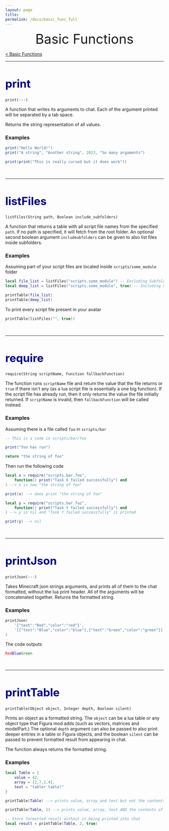 ```yaml
---
layout: page
title:
permalink: /docs/basic_func_full
---
```


<center style="font-size: 3em;">Basic Functions</center>

[< Basic Functions](/docs/basic_func)

***

<h1 id="print" style="font-size: 2.5em;color:#00008B">print</h1>

`print(···)`

A function that writes its arguments to chat. Each of the argument printed will be separated by a tab space.

Returns the string representation of all values.

### Examples
```lua
print("Hello World!")
print("A string", "Another string", 2023, "So many arguments")

print(print("This is really cursed but it does work"))
```
&nbsp;

***

<h1 id="listFiles" style="font-size: 2.5em;color:#00008B">listFiles</h1>

`listFiles(String path, Boolean include_subfolders)`

A function that returns a table with all script file names from the specified `path`. If no path is specified, it will fetch from the root folder. An optional second boolean argument `includeubfolders` can be given to also list files inside subfolders.

### Examples

Assuming part of your script files are located inside `scripts/some_module` folder

```lua
local file_list = listFiles("scripts.some_module") -- Excluding Subfolders
local deep_list = listFiles("scripts.some_module", true) -- Including Subfolders

printTable(file_list)
printTable(deep_list)
```

To print every script file present in your avatar

```lua
printTable(listFiles("", true))
```
&nbsp;

***

<h1 id="require" style="font-size: 2.5em;color:#00008B">require</h1>

`require(String scriptName, Function fallbackFunction)`

The function runs `scriptName` file and return the value that the file returns or `true` if there isn't any (as a lua script file is essentially a one big function). If the script file has already run, then it only returns the value the file initially returned.
If `scriptName` is invalid, then `fallbackFunction` will be called instead.

### Examples

Assuming there is a file called `foo` in `scripts/bar`

```lua
-- This is a code in scripts/bar/foo

print("foo has run")

return "the string of foo"
```

Then run the following code

```lua
local x = require("scripts.bar.foo",
    function() print("Task X failed successfully") end
) --> x is now "the string of foo"

print(x) --> does print "the string of foo"

local y = require("scripts.bar.faz",
    function() print("Task Y failed successfully") end
) --> y is nil and "Task Y failed successfully" is printed

print(y) --> nil
```
&nbsp;

***

<h1 id="printJson" style="font-size: 2.5em;color:#00008B">printJson</h1>

`printJson(···)`

Takes Minecraft json strings arguments, and prints all of them to the chat formatted, without the lua print header. All of the arguments will be concatenated together. Returns the formatted string.

### Examples

```lua
printJson(
    '{"text":"Red","color":"red"}',
    '[{"text":"Blue","color":"blue"},{"text":"Green","color":"green"}]'
)
```

The code outputs

<code><span style="color:red">Red</span><span style="color:blue">Blue</span><span style="color:green">Green</span></code>

&nbsp;

***

<h1 id="printTable" style="font-size: 2.5em;color:#00008B">printTable</h1>

`printTable(Object object, Integer depth, Boolean silent)`

Prints an object as a formatted string. The `object` can be a lua table or any object type that Figura mod adds (such as vectors, matrices and modelPart.) The optional `depth` argument can also be passed to also print deeper entries in a table or Figura objects, and the boolean `silent` can be passed to prevent formatted result from appearing in chat.

The function always returns the formatted string.

### Examples

```lua
local Table = {
    value = 42,
    array = {2,7,1,4},
    text = "tabler table!"
}

printTable(Table) --> prints value, array and text but not the contents of array

printTable(Table, 2) --> prints value, array, text AND the contents of array

-- Store formatted result without it being printed into chat
local result = printTable(Table, 2, true)
```
